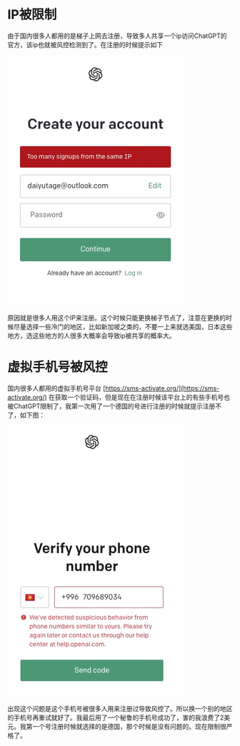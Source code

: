 # IP被限制

由于国内很多人都用的是梯子上网去注册，导致多人共享一个ip访问ChatGPT的官方，该ip也就被风控检测到了。在注册的时候提示如下

![](../img/WechatIMG33.jpeg)

原因就是很多人用这个IP来注册。这个时候只能更换梯子节点了，注意在更换的时候尽量选择一些冷门的地区，比如新加坡之类的，不要一上来就选美国，日本这些地方，选这些地方的人很多大概率会导致ip被共享的概率大。

# 虚拟手机号被风控

国内很多人都用的虚拟手机号平台 [https://sms-activate.org/](https://sms-activate.org/)  在获取一个验证码，但是现在在注册时候该平台上的有些手机号也被ChatGPT限制了，我第一次用了一个德国的号进行注册的时候就提示注册不了，如下图：

![](../img/WechatIMG34.jpeg)

出现这个问题是这个手机号被很多人用来注册过导致风控了。所以换一个别的地区的手机号再重试就好了。我最后用了一个秘鲁的手机号成功了，害的我浪费了2美元。我第一个号注册时候就选择的是德国，那个时候是没有问题的。现在限制很严格了。

